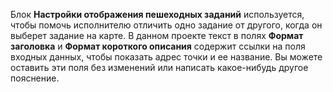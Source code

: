 
Блок **Настройки отображения пешеходных заданий** используется, чтобы помочь исполнителю отличить одно задание от другого, когда он выберет задание на карте. В данном проекте текст в полях **Формат заголовка** и **Формат короткого описания** содержит ссылки на поля входных данных, чтобы показать адрес точки и ее название. Вы можете оставить эти поля без изменений или написать какое-нибудь другое пояснение.
